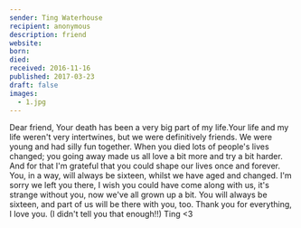 ```yaml
---
sender: Ting Waterhouse
recipient: anonymous
description: friend
website:
born:
died:
received: 2016-11-16
published: 2017-03-23
draft: false
images:
  - 1.jpg
---
```

Dear friend,
Your death has been a very big part of my life.Your life and my life weren't very intertwines, but we were definitively friends. We were young and had silly fun together. When you died lots of people's lives changed; you going away made us all love a bit more and try a bit harder. And for that I'm grateful that you could shape our lives once and forever.
You, in a way, will always be sixteen, whilst we have aged and changed. I'm sorry we left you there, I wish you could have come along with us, it's strange without you, now we've all grown up a bit.
You will always be sixteen, and part of us will be there with you, too.
Thank you for everything, I love you. (I didn't tell you that enough!!)
Ting <3